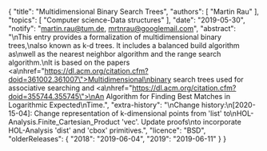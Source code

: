 {
    "title": "Multidimensional Binary Search Trees",
    "authors": [
        "Martin Rau"
    ],
    "topics": [
        "Computer science-Data structures"
    ],
    "date": "2019-05-30",
    "notify": "martin.rau@tum.de, mrtnrau@googlemail.com",
    "abstract": "\nThis entry provides a formalization of multidimensional binary trees,\nalso known as k-d trees. It includes a balanced build algorithm as\nwell as the nearest neighbor algorithm and the range search algorithm.\nIt is based on the papers <a\nhref=\"https://dl.acm.org/citation.cfm?doid=361002.361007\">Multidimensional\nbinary search trees used for associative searching</a> and <a\nhref=\"https://dl.acm.org/citation.cfm?doid=355744.355745\">\nAn Algorithm for Finding Best Matches in Logarithmic Expected\nTime</a>.",
    "extra-history": "\nChange history:\n[2020-15-04]: Change representation of k-dimensional points from 'list' to\nHOL-Analysis.Finite_Cartesian_Product 'vec'. Update proofs\nto incorporate HOL-Analysis 'dist' and 'cbox' primitives.",
    "licence": "BSD",
    "olderReleases": {
        "2018": "2019-06-04",
        "2019": "2019-06-11"
    }
}